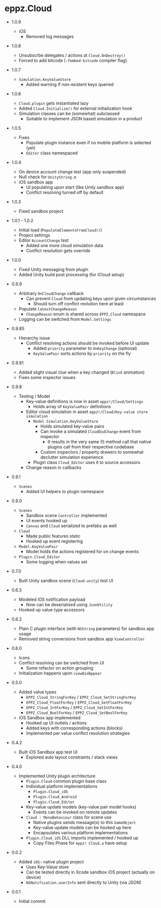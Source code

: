# eppz.Cloud

* 1.0.9

	+ iOS
		+ Removed log messages

* 1.0.8

	+ Unsubscrbe delegates / actions at `Cloud.OnDestroy()`
	+ Forced to add bitcode (`-fembed-bitcode` compiler flag)

* 1.0.7

	+ `Simulation.KeyValueStore`
		+ Added warning if non-existent keys queried

* 1.0.6

	+ `Cloud.plugin` gets instantiated lazy
	+ Added `Cloud.Initialize()` for external initialization hook
	+ Simulation classes can be (somewhat) subclassed
		+ Suitable to implement JSON based simulation in a product

* 1.0.5

	+ Fixes
		+ Populate plugin instance even if no mobile platform is selected (yet)
		+ `Editor` class namespaced

* 1.0.4

	+ On device account change test (app only suspended)
	+ Null check for `UnityString.m`
	+ iOS sandbox app
		+ UI populating upon start (like Unity sandbox app)
		+ Conflict resolving turned off by default

* 1.0.3

	+ Fixed sandbox project

* 1.0.1 - 1.0.2

	+ Initial load (`PopulateElementsFromCloud()`)
	+ Project settings
	+ Editor `AccountChange` test
		+ Added one more cloud simulation data
		+ Conflict resolution gets override

* 1.0.0

	+ Fixed Unity messaging from plugin
	+ Added Unity build post processing (for iCloud setup)

* 0.9.9

	+ Arbitrary `OnCloudChange` callback
		+ Can prevent `Cloud` from updating keys upon given circumstances
			+ Should turn off conflict reolution here at least
	+ Populate `latestChangeReason`
		+ `ChangeReason` enum is shared across `EPPZ.Cloud` namespace
	+ Logging can be switched from `Model.Settings`

* 0.9.85

	+ Hierarchy issue
		+ Conflict resolving actions should be invoked before UI update
			+ Added `priority` parameter to `OnKeyChange` (optional)
			+ `KeyValuePair` sorts actions by `priority` on the fly

* 0.9.81



	+ Added slight visual clue when a key changed (`Blink` animation)
	+ Fixes some inspector issues

* 0.9.8

	+ Testing / Model
		+ Key-value definitions is now in asset `eppz!/Cloud/Settings`
			+ Holds array of `KeyValuePair` definitions
		+ Editor cloud simulation in asset `eppz!/Cloud/Key-value store simulation`
			+ `Model.Simulation.KeyValueStore`
				+ Holds simulated key-value pairs
				+ Can invoke a simulated `CloudDidChange` event from inspector
					+ It results in the very same (!) method call that native plugins call from their respective codebase
				+ Custom inspectors / property drawers to somewhat declutter simulation experience
			+ Plugin class `Cloud_Editor` uses it to source accessors
		+ Change reason in callbacks

* 0.9.1

	+ `Scenes`
		+ Added UI helpers to plugin namespace

* 0.9.0

	+ `Scenes`
		+ Sandbox scene `Controller` implemented
		+ UI events hooked up
		+ `Canvas` and `Cloud` serialized to prefabs as well
	+ `Cloud`
		+ Made public features static
		+ Hooked up event registering
	+ `Model.KeyValuePair`
		+ Model holds the actions registered for on change events
	+ `Plugin.Cloud_Editor`
		+ Some logging when values set

* 0.7.0

	+ Built Unity sandbox scene (`Cloud.unity`) test UI

* 0.6.3

	+ Modeled iOS notification payload
		+ Now can be deserialized using `JsonUtility`
	+ Hooked up value type accessors

* 0.6.2

	+ Plain C plugin interface (with `NSString` parameters) for sandbox app usage
	+ Removed string conversions from sandbox app `ViewController`

* 0.6.0

	+ Icons
	+ Conflict resolving can be switched from UI
		+ Some refactor on action grouping
	+ Initialization happens upon `viewDidAppear`

* 0.5.0

	+ Added value types
		+ `EPPZ_Cloud_StringForKey` / `EPPZ_Cloud_SetStringForKey`
		+ `EPPZ_Cloud_FloatForKey` / `EPPZ_Cloud_SetFloatForKey`
		+ `EPPZ_Cloud_IntForKey` / `EPPZ_Cloud_SetIntForKey`
		+ `EPPZ_Cloud_BoolForKey` / `EPPZ_Cloud_SetBoolForKey`
	+ iOS Sandbox app implemented
		+ Hooked up UI outlets / actions
		+ Added keys with corresponding actions (blocks)
		+ Implemented per value conflict resolution strategies

* 0.4.2

	+ Built iOS Sandbox app test UI
		+ Explored auto layout constraints / stack views

* 0.4.0

	+ Implemented Unity plugin architecture
		+ `Plugin.Cloud` common plugin base class
		+ Individual platform implementations
			+ `Plugin.Cloud_iOS`
			+ `Plugin.Cloud_Android`
			+ `Plugin.Cloud_Editor`
		+ Key-value update models (key-value pair model hooks)
			+ Events can be invoked on remote updates
		+ `Cloud : MonoBehaviour` class for scene use
			+ Native plugins sends message(s) to this `GameObject`
			+ Key-value update models can be hooked up here
			+ Encapsulates various platform implementations
		+ `Plugin.Cloud_iOS` DLL imports implemented / hooked up
			+ Copy Files Phase for `eppz! Cloud.a` have setup

* 0.0.2

	+ Added `iOS~` native plugin project 
		+ Uses Key-Value store
		+ Can be tested directly in Xcode sandbox iOS project (actually on device)
		+ `NSNotification.userInfo` sent directly to Unity (via JSON)

* 0.0.1

	+ Initial commit